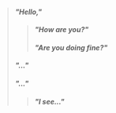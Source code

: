 > #### *"Hello,"*
> > #### *"How are you?"*
> > #### *"Are you doing fine?"*
> #### *"..."*
> #### *"..."*
> > #### *"I see..."*
